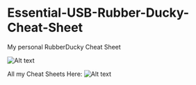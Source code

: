 # Essential-USB-Rubber-Ducky-Cheat-Sheet
My personal RubberDucky Cheat Sheet

![Alt text](https://i.imgur.com/nLn3BZS.png "My personal RubberDucky Cheat Sheet JonnyBanana")


All my Cheat Sheets Here:
![Alt text](https://imgur.com/a/oZD6a "My personal Cheat Sheets JonnyBanana")

